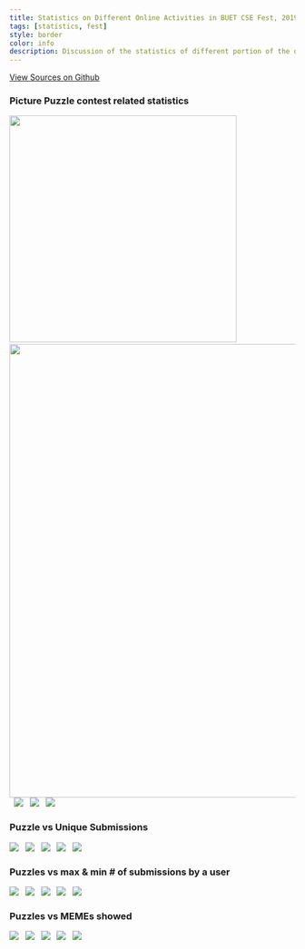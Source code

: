 ```yaml
---
title: Statistics on Different Online Activities in BUET CSE Fest, 2019 
tags: [statistics, fest]
style: border 
color: info 
description: Discussion of the statistics of different portion of the online activities of BUET CSE Fest 2019 
---
```

<a class="github-button" href="https://github.com/ajoydas/CSEfest2019_Stats" data-size="large" aria-label="View ajoydas/CSEfest2019_Stats on GitHub">View Sources on Github</a>

###  Picture Puzzle contest related statistics
  
<img src="https://github.com/ajoydas/CSEfest2019_Stats/blob/master/picture_puzzle/generated/usertype_pie.png?raw=true" width="400">
&nbsp;
<img src="https://github.com/ajoydas/CSEfest2019_Stats/blob/master/picture_puzzle/generated/tag_puzzle_pie.png?raw=true" width="800">
&nbsp;

<img src="https://github.com/ajoydas/CSEfest2019_Stats/blob/master/picture_puzzle/generated/tag_subm_bar.png?raw=true" >
&nbsp;
<img src="https://github.com/ajoydas/CSEfest2019_Stats/blob/master/picture_puzzle/generated/user_first_solved.png?raw=true" >
&nbsp;
<img src="https://github.com/ajoydas/CSEfest2019_Stats/blob/master/picture_puzzle/generated/user_max_tries.png?raw=true" >
&nbsp;

### Puzzle vs Unique Submissions

<img src="https://github.com/ajoydas/CSEfest2019_Stats/blob/master/picture_puzzle/generated/puzzle_subm_bar1.png?raw=true" >
&nbsp;
<img src="https://github.com/ajoydas/CSEfest2019_Stats/blob/master/picture_puzzle/generated/puzzle_subm_bar2.png?raw=true" >
&nbsp;
<img src="https://github.com/ajoydas/CSEfest2019_Stats/blob/master/picture_puzzle/generated/puzzle_subm_bar3.png?raw=true" >
&nbsp;
<img src="https://github.com/ajoydas/CSEfest2019_Stats/blob/master/picture_puzzle/generated/puzzle_subm_bar4.png?raw=true" >
&nbsp;
<img src="https://github.com/ajoydas/CSEfest2019_Stats/blob/master/picture_puzzle/generated/puzzle_subm_bar5.png?raw=true" >
&nbsp;


### Puzzles vs max & min # of submissions by a user

<img src="https://github.com/ajoydas/CSEfest2019_Stats/blob/master/picture_puzzle/generated/puzzle_tries_bar1.png?raw=true" >
&nbsp;
<img src="https://github.com/ajoydas/CSEfest2019_Stats/blob/master/picture_puzzle/generated/puzzle_tries_bar2.png?raw=true" >
&nbsp;
<img src="https://github.com/ajoydas/CSEfest2019_Stats/blob/master/picture_puzzle/generated/puzzle_tries_bar3.png?raw=true" >
&nbsp;
<img src="https://github.com/ajoydas/CSEfest2019_Stats/blob/master/picture_puzzle/generated/puzzle_tries_bar4.png?raw=true" >
&nbsp;
<img src="https://github.com/ajoydas/CSEfest2019_Stats/blob/master/picture_puzzle/generated/puzzle_tries_bar5.png?raw=true" >
&nbsp;

### Puzzles vs MEMEs showed

<img src="https://github.com/ajoydas/CSEfest2019_Stats/blob/master/picture_puzzle/generated/puzzle_meme1.png?raw=true" >
&nbsp;
<img src="https://github.com/ajoydas/CSEfest2019_Stats/blob/master/picture_puzzle/generated/puzzle_meme2.png?raw=true" >
&nbsp;
<img src="https://github.com/ajoydas/CSEfest2019_Stats/blob/master/picture_puzzle/generated/puzzle_meme3.png?raw=true" >
&nbsp;
<img src="https://github.com/ajoydas/CSEfest2019_Stats/blob/master/picture_puzzle/generated/puzzle_meme4.png?raw=true" >
&nbsp;
<img src="https://github.com/ajoydas/CSEfest2019_Stats/blob/master/picture_puzzle/generated/puzzle_meme5.png?raw=true" >
&nbsp;







